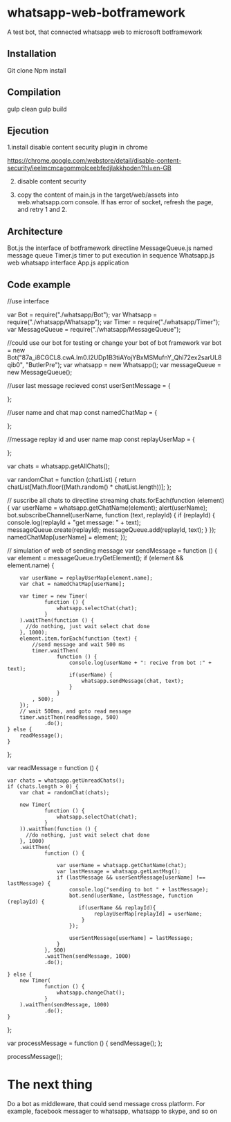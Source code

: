 # whatsapp-web-botframework
A test bot, that connected whatsapp web to microsoft botframework

## Installation
Git clone
Npm install

## Compilation

gulp clean
gulp build

## Ejecution

1.install disable content security plugin in chrome

https://chrome.google.com/webstore/detail/disable-content-security/ieelmcmcagommplceebfedjlakkhpden?hl=en-GB

2. disable content security

3. copy the content of  main.js in the target/web/assets into  web.whatsapp.com console. 
If has error of socket, refresh the page, and retry 1 and 2.

## Architecture

Bot.js	the interface of botframework directline
MessageQueue.js	named message queue
Timer.js	timer to put execution in sequence
Whatsapp.js  web whatsapp interface
App.js application

## Code example

//use interface

var Bot = require("./whatsapp/Bot");
var Whatsapp = require("./whatsapp/Whatsapp");
var Timer = require("./whatsapp/Timer");
var MessageQueue = require("./whatsapp/MessageQueue");

//could use our bot for testing or change your bot of bot framework
var bot = new Bot("87a_i8CGCL8.cwA.lm0.I2UDp1B3tiAYojYBxMSMufnY_Qhl72ex2sarUL8qib0", "ButlerPre"); 
var whatsapp = new Whatsapp();
var messageQueue = new MessageQueue();


//user last message recieved
const userSentMessage = {

};

//user name and chat map
const namedChatMap = {

};

//message replay id and user name map
const replayUserMap = {

};

var chats = whatsapp.getAllChats();

var randomChat = function (chatList) {
    return chatList[Math.floor((Math.random() * chatList.length))];
};

// suscribe all chats to directline streaming
chats.forEach(function (element) {
    var userName = whatsapp.getChatName(element);
    alert(userName);
    bot.subscribeChannel(userName, function (text, replayId) {
        if (replayId) {
            console.log(replayId + "get message: " + text);
            messageQueue.create(replayId);
            messageQueue.add(replayId, text);
        }
    });
    namedChatMap[userName] = element;
});

// simulation of web of sending message
var sendMessage = function () {
    var element = messageQueue.tryGetElement();
    if (element && element.name) {
    
        var userName = replayUserMap[element.name];
        var chat = namedChatMap[userName];
   
        var timer = new Timer(
                function () {
                    whatsapp.selectChat(chat);
                }
        ).waitThen(function () {
          //do nothing, just wait select chat done
        }, 1000);
        element.item.forEach(function (text) {
            //send message and wait 500 ms
            timer.waitThen(
                    function () {
                        console.log(userName + ": recive from bot :" + text);
                        if(userName) {
                            whatsapp.sendMessage(chat, text);
                        }
                    }
            , 500);
        });
        // wait 500ms, and goto read message
        timer.waitThen(readMessage, 500)
                .do();
    } else {
        readMessage();
    }

};

var readMessage = function () {

    var chats = whatsapp.getUnreadChats();
    if (chats.length > 0) {
        var chat = randomChat(chats);
        
        new Timer(
                function () {
                    whatsapp.selectChat(chat);
                }
        )).waitThen(function () {
          //do nothing, just wait select chat done
        }, 1000)
        .waitThen(
                function () {

                    var userName = whatsapp.getChatName(chat);
                    var lastMessage = whatsapp.getLastMsg();
                    if (lastMessage && userSentMessage[userName] !== lastMessage) {
                        console.log("sending to bot " + lastMessage);
                        bot.send(userName, lastMessage, function (replayId) {
                           if(userName && replayId){
                                replayUserMap[replayId] = userName;
                            }
                        });

                        userSentMessage[userName] = lastMessage;
                    }
                }, 500)
                .waitThen(sendMessage, 1000)
                .do();

    } else {
        new Timer(
                function () {
                    whatsapp.changeChat();
                }
        ).waitThen(sendMessage, 1000)
                .do();
    }
};

var processMessage = function () {
    sendMessage();
};

processMessage();



# The next thing
Do a bot as middleware, that could send message cross platform. For example, facebook messager to whatsapp, whatsapp to skype,  and so on
